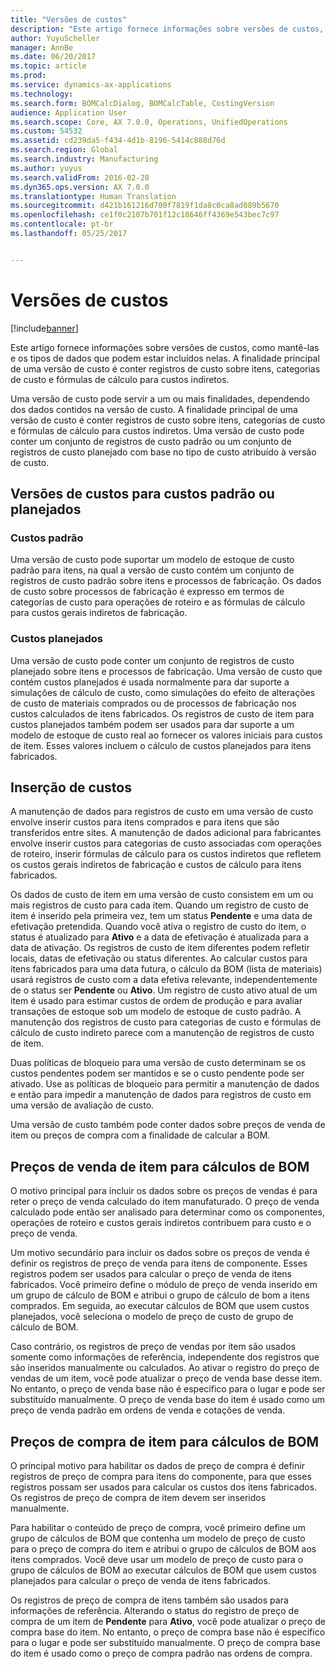 ```yaml
---
title: "Versões de custos"
description: "Este artigo fornece informações sobre versões de custos, como mantê-las e os tipos de dados que podem estar incluídos nelas. A finalidade principal de uma versão de custo é conter registros de custo sobre itens, categorias de custo e fórmulas de cálculo para custos indiretos."
author: YuyuScheller
manager: AnnBe
ms.date: 06/20/2017
ms.topic: article
ms.prod: 
ms.service: dynamics-ax-applications
ms.technology: 
ms.search.form: BOMCalcDialog, BOMCalcTable, CostingVersion
audience: Application User
ms.search.scope: Core, AX 7.0.0, Operations, UnifiedOperations
ms.custom: 54532
ms.assetid: cd239da5-f434-4d1b-8196-5414c888d76d
ms.search.region: Global
ms.search.industry: Manufacturing
ms.author: yuyus
ms.search.validFrom: 2016-02-28
ms.dyn365.ops.version: AX 7.0.0
ms.translationtype: Human Translation
ms.sourcegitcommit: d421b161216d700f7819f1da8c0ca8ad089b5670
ms.openlocfilehash: ce1f0c2107b701f12c18646ff4369e543bec7c97
ms.contentlocale: pt-br
ms.lasthandoff: 05/25/2017


---
```


# <a name="costing-versions"></a>Versões de custos

[!include[banner](../includes/banner.md)]


Este artigo fornece informações sobre versões de custos, como mantê-las e os tipos de dados que podem estar incluídos nelas. A finalidade principal de uma versão de custo é conter registros de custo sobre itens, categorias de custo e fórmulas de cálculo para custos indiretos.

Uma versão de custo pode servir a um ou mais finalidades, dependendo dos dados contidos na versão de custo. A finalidade principal de uma versão de custo é conter registros de custo sobre itens, categorias de custo e fórmulas de cálculo para custos indiretos. Uma versão de custo pode conter um conjunto de registros de custo padrão ou um conjunto de registros de custo planejado com base no tipo de custo atribuído à versão de custo.

## <a name="costing-versions-for-standard-or-planned-costs"></a>Versões de custos para custos padrão ou planejados
### <a name="standard-costs"></a>Custos padrão

Uma versão de custo pode suportar um modelo de estoque de custo padrão para itens, na qual a versão de custo contém um conjunto de registros de custo padrão sobre itens e processos de fabricação. Os dados de custo sobre processos de fabricação é expresso em termos de categorias de custo para operações de roteiro e as fórmulas de cálculo para custos gerais indiretos de fabricação.

### <a name="planned-costs"></a>Custos planejados

Uma versão de custo pode conter um conjunto de registros de custo planejado sobre itens e processos de fabricação. Uma versão de custo que contém custos planejados é usada normalmente para dar suporte a simulações de cálculo de custo, como simulações do efeito de alterações de custo de materiais comprados ou de processos de fabricação nos custos calculados de itens fabricados. Os registros de custo de item para custos planejados também podem ser usados para dar suporte a um modelo de estoque de custo real ao fornecer os valores iniciais para custos de item. Esses valores incluem o cálculo de custos planejados para itens fabricados.

## <a name="entering-costs"></a>Inserção de custos
A manutenção de dados para registros de custo em uma versão de custo envolve inserir custos para itens comprados e para itens que são transferidos entre sites. A manutenção de dados adicional para fabricantes envolve inserir custos para categorias de custo associadas com operações de roteiro, inserir fórmulas de cálculo para os custos indiretos que refletem os custos gerais indiretos de fabricação e custos de cálculo para itens fabricados. 

Os dados de custo de item em uma versão de custo consistem em um ou mais registros de custo para cada item. Quando um registro de custo de item é inserido pela primeira vez, tem um status **Pendente** e uma data de efetivação pretendida. Quando você ativa o registro de custo do item, o status é atualizado para **Ativo** e a data de efetivação é atualizada para a data de ativação. Os registros de custo de item diferentes podem refletir locais, datas de efetivação ou status diferentes. Ao calcular custos para itens fabricados para uma data futura, o cálculo da BOM (lista de materiais) usará registros de custo com a data efetiva relevante, independentemente de o status ser **Pendente** ou **Ativo**. Um registro de custo ativo atual de um item é usado para estimar custos de ordem de produção e para avaliar transações de estoque sob um modelo de estoque de custo padrão. A manutenção dos registros de custo para categorias de custo e fórmulas de cálculo de custo indireto parece com a manutenção de registros de custo de item. 

Duas políticas de bloqueio para uma versão de custo determinam se os custos pendentes podem ser mantidos e se o custo pendente pode ser ativado. Use as políticas de bloqueio para permitir a manutenção de dados e então para impedir a manutenção de dados para registros de custo em uma versão de avaliação de custo. 

Uma versão de custo também pode conter dados sobre preços de venda de item ou preços de compra com a finalidade de calcular a BOM.

## <a name="item-sales-prices-for-bom-calculations"></a>Preços de venda de item para cálculos de BOM
O motivo principal para incluir os dados sobre os preços de vendas é para reter o preço de venda calculado do item manufaturado. O preço de venda calculado pode então ser analisado para determinar como os componentes, operações de roteiro e custos gerais indiretos contribuem para custo e o preço de venda. 

Um motivo secundário para incluir os dados sobre os preços de venda é definir os registros de preço de venda para itens de componente. Esses registros podem ser usados para calcular o preço de venda de itens fabricados. Você primeiro define o módulo de preço de venda inserido em um grupo de cálculo de BOM e atribui o grupo de cálculo de bom a itens comprados. Em seguida, ao executar cálculos de BOM que usem custos planejados, você seleciona o modelo de preço de custo de grupo de cálculo de BOM. 

Caso contrário, os registros de preço de vendas por item são usados somente como informações de referência, independente dos registros que são inseridos manualmente ou calculados. Ao ativar o registro do preço de vendas de um item, você pode atualizar o preço de venda base desse item. No entanto, o preço de venda base não é específico para o lugar e pode ser substituído manualmente. O preço de venda base do item é usado como um preço de venda padrão em ordens de venda e cotações de venda.

## <a name="item-purchase-prices-for-bom-calculations"></a>Preços de compra de item para cálculos de BOM
O principal motivo para habilitar os dados de preço de compra é definir registros de preço de compra para itens do componente, para que esses registros possam ser usados para calcular os custos dos itens fabricados. Os registros de preço de compra de item devem ser inseridos manualmente. 

Para habilitar o conteúdo de preço de compra, você primeiro define um grupo de cálculos de BOM que contenha um modelo de preço de custo para o preço de compra do item e atribui o grupo de cálculos de BOM aos itens comprados. Você deve usar um modelo de preço de custo para o grupo de cálculos de BOM ao executar cálculos de BOM que usem custos planejados para calcular o preço de venda de itens fabricados. 

Os registros de preço de compra de itens também são usados para informações de referência. Alterando o status do registro de preço de compra de um item de **Pendente** para **Ativo**, você pode atualizar o preço de compra base do item. No entanto, o preço de compra base não é específico para o lugar e pode ser substituído manualmente. O preço de compra base do item é usado como o preço de compra padrão nas ordens de compra.




